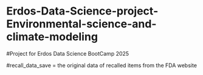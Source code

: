 # Erdos-Data-Science-project-Environmental-science-and-climate-modeling

#Project for Erdos Data Science BootCamp 2025 

#recall_data_save = the original data of recalled items from the FDA website